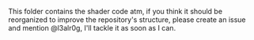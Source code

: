 This folder contains the shader code atm, if you think it should be reorganized to improve the repository's structure, please create an issue and mention @l3alr0g, I'll tackle it as soon as I can.